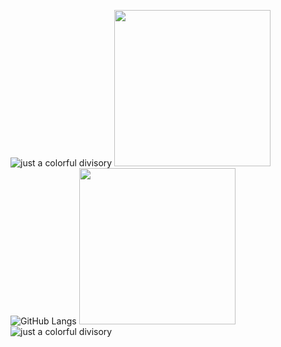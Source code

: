 ![just a colorful divisory](https://i.imgur.com/waxVImv.png)
<img src="https://media.giphy.com/media/3t085jD3CYvOsJGt8G/giphy.gif" width="250"/>
![GitHub Langs](https://github-readme-stats.vercel.app/api/top-langs/?username=FlavioGabrielB&theme=aura)
<img src="https://media.giphy.com/media/3RulGUDgo3ezurUYZU/giphy.gif" width="250"/>
![just a colorful divisory](https://i.imgur.com/waxVImv.png)
